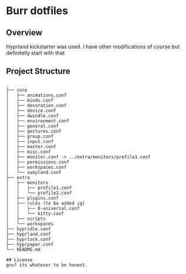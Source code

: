 # Burr dotfiles

## Overview
Hyprland kickstarter was used. I have other modifications of course but definitelly start with that
## Project Structure
```
.
├── core
│   ├── animations.conf
│   ├── binds.conf
│   ├── decoration.conf
│   ├── device.conf
│   ├── dwindle.conf
│   ├── environment.conf
│   ├── general.conf
│   ├── gestures.conf
│   ├── group.conf
│   ├── input.conf
│   ├── master.conf
│   ├── misc.conf
│   ├── monitor.conf -> ../extra/monitors/profile1.conf
│   ├── permissions.conf
│   ├── workspaces.conf
│   └── xwayland.conf
├── extra
│   ├── monitors
│   │   ├── profile1.conf
│   │   └── profile2.conf
│   ├── plugins.conf
│   ├── rules (to be added ig)
│   │   ├── 0-universal.conf
│   │   └── kitty.conf
│   ├── scripts
│   └── workspaces
├── hypridle.conf
├── hyprland.conf
├── hyprlock.conf
├── hyprpaper.conf
└── README.md
```


```
## License
gnu? its whatever to be honest.


